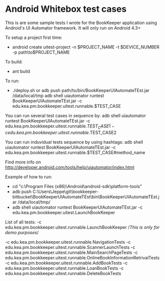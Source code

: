 Android Whitebox test cases
=========================

This is are some sample tests I wrote for the BookKeeper application using Android's UI
Automator framework. It will only run on Android 4.3+

To setup a project first time:
* android create uitest-project -n $PROJECT_NAME -t $DEVICE_NUMBER -p path\to\$PROJECT_NAME

To build:
* ant build

To run:
* ./deploy.sh
or
adb push path/to/bin/BookKeeperUIAutomateTEst.jar /data/local/tmp
adb shell uiautomator runtest BookKeeperUIAutomateTEst.jar -c edu.kea.pm.bookkeeper.uitest.runnable.$TEST_CASE

You can run several test cases in sequence by:
adb shell uiautomator runtest BookKeeperUIAutomateTEst.jar -c edu.kea.pm.bookkeeper.uitest.runnable.$TEST_CASE1 -c edu.kea.pm.bookkeeper.uitest.runnable.$TEST_CASE2

You can run induvidual tests sequence by using hashtags:
adb shell uiautomator runtest BookKeeperUIAutomateTEst.jar -c edu.kea.pm.bookkeeper.uitest.runnable.$TEST_CASE#method_name

Find more info on http://developer.android.com/tools/help/uiautomator/index.html

Example of how to run:
* cd "c:\Program Files (x86)\Android\android-sdk\platform-tools\"
* adb push C:\Users\Jeppe\git\bookkeeper-bitbucket\BookKeeperUIAutomateTEst\bin\BookKeeperUIAutomateTEst.jar /data/local/tmp/
* adb shell uiautomator runtest BookKeeperUIAutomateTEst.jar -c edu.kea.pm.bookkeeper.uitest.LaunchBookKeeper

List of all tests:
-c edu.kea.pm.bookkeeper.uitest.runnable.LaunchBookKeeper /*This is only for demo purposes*/

-c edu.kea.pm.bookkeeper.uitest.runnable.NavigationTests
-c edu.kea.pm.bookkeeper.uitest.runnable.ScannerLaunchTests
-c edu.kea.pm.bookkeeper.uitest.runnable.MainSearchPageTests
-c edu.kea.pm.bookkeeper.uitest.runnable.OnlineBookInformationRetrivalTests
-c edu.kea.pm.bookkeeper.uitest.runnable.AddBookTests
-c edu.kea.pm.bookkeeper.uitest.runnable.LoanBookTests
-c edu.kea.pm.bookkeeper.uitest.runnable.DeleteBookTests
